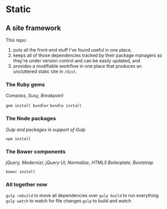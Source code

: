 # Static

## A site framework

This repo:

1. puts all the front-end stuff I've found useful in one place,
1. keeps all of those dependencies tracked by their package managers so they're under version control and can be easily updated, and
1. provides a modifiable workflow in one place that produces an uncluttered static site in `/dist`.


### The Ruby gems

_Compass, Susy, Breakpoint_

`gem install bundler`
`bundle install`


### The Node packages

_Gulp and packages in support of Gulp_

`npm install`


### The Bower components

_jQuery, Modernizr, jQuery UI, Normalize, HTML5 Boilerplate, Bootstrap_

`bower install`


### All together now

`gulp rebuild` to move all dependencies over
`gulp build` to run everything
`gulp watch` to watch for file changes
`gulp` to build and watch
